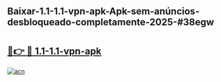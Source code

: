 ## Baixar-1.1-1.1-vpn-apk-Apk-sem-anúncios-desbloqueado-completamente-2025-#38egw

# <h2><a href="https://ainizakaria.my?title=1.1-1.1-vpn-apk&ref=20M">🔗👉 🔴 1.1-1.1-vpn-apk</a></h2>

[![acn](https://github.com/user-attachments/assets/0f9c940e-d8b0-45ae-aac7-cd30a18b3e1c)](https://ainizakaria.my?title=1.1-1.1-vpn-apk&ref=20M)

